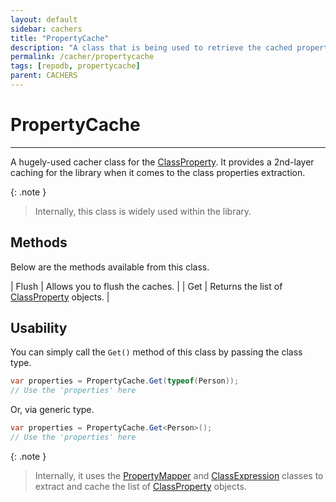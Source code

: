 ```yaml
---
layout: default
sidebar: cachers
title: "PropertyCache"
description: "A class that is being used to retrieve the cached properties of the class or data entity."
permalink: /cacher/propertycache
tags: [repodb, propertycache]
parent: CACHERS
---
```


# PropertyCache

---

A hugely-used cacher class for the [ClassProperty](/class/classproperty). It provides a 2nd-layer caching for the library when it comes to the class properties extraction.

{: .note }
> Internally, this class is widely used within the library.

## Methods

Below are the methods available from this class.

| Flush | Allows you to flush the caches. |
| Get | Returns the list of [ClassProperty](/class/classproperty) objects. |

## Usability

You can simply call the `Get()` method of this class by passing the class type.

```csharp
var properties = PropertyCache.Get(typeof(Person));
// Use the 'properties' here
```

Or, via generic type.

```csharp
var properties = PropertyCache.Get<Person>();
// Use the 'properties' here
```

{: .note }
> Internally, it uses the [PropertyMapper](/mapper/propertymapper) and [ClassExpression](/class/classexpression) classes to extract and cache the list of [ClassProperty](/class/classproperty) objects.